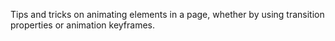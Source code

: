 Tips and tricks on animating elements in a page, whether by using transition properties or animation keyframes.